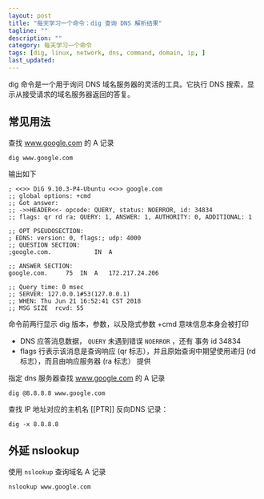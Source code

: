 ```yaml
---
layout: post
title: "每天学习一个命令：dig 查询 DNS 解析结果"
tagline: ""
description: ""
category: 每天学习一个命令
tags: [dig, linux, network, dns, command, domain, ip, ]
last_updated:
---
```


dig 命令是一个用于询问 DNS 域名服务器的灵活的工具。它执行 DNS 搜索，显示从接受请求的域名服务器返回的答复。

## 常见用法

查找 www.google.com 的 A 记录

    dig www.google.com

输出如下

    ; <<>> DiG 9.10.3-P4-Ubuntu <<>> google.com
    ;; global options: +cmd
    ;; Got answer:
    ;; ->>HEADER<<- opcode: QUERY, status: NOERROR, id: 34834
    ;; flags: qr rd ra; QUERY: 1, ANSWER: 1, AUTHORITY: 0, ADDITIONAL: 1

    ;; OPT PSEUDOSECTION:
    ; EDNS: version: 0, flags:; udp: 4000
    ;; QUESTION SECTION:
    ;google.com.			IN	A

    ;; ANSWER SECTION:
    google.com.		75	IN	A	172.217.24.206

    ;; Query time: 0 msec
    ;; SERVER: 127.0.0.1#53(127.0.0.1)
    ;; WHEN: Thu Jun 21 16:52:41 CST 2018
    ;; MSG SIZE  rcvd: 55

命令前两行显示 dig 版本，参数，以及隐式参数 +cmd 意味信息本身会被打印

- DNS 应答消息数据， `QUERY` 未遇到错误 `NOERROR` ，还有 事务 id 34834
- flags 行表示该消息是查询响应 (qr 标志），并且原始查询中期望使用递归 (rd 标志），而且由响应服务器 (ra 标志） 提供

指定 dns 服务器查找 www.google.com 的 A 记录

    dig @8.8.8.8 www.google.com

查找 IP 地址对应的主机名 [[PTR]] 反向DNS 记录：

    dig -x 8.8.8.8

## 外延 nslookup

使用 `nslookup` 查询域名 A 记录

    nslookup www.google.com
